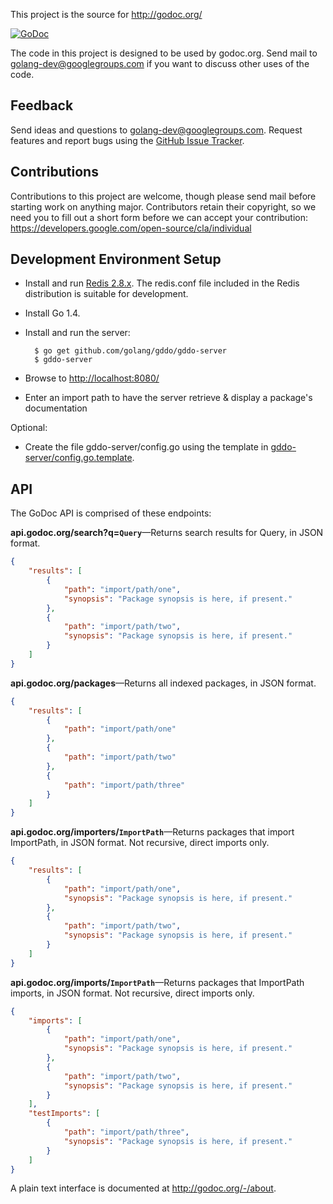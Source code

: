 This project is the source for http://godoc.org/

[![GoDoc](https://godoc.org/github.com/golang/gddo?status.svg)](http://godoc.org/github.com/golang/gddo)

The code in this project is designed to be used by godoc.org. Send mail to
golang-dev@googlegroups.com if you want to discuss other uses of the code.

Feedback
--------

Send ideas and questions to golang-dev@googlegroups.com. Request features and report bugs
using the [GitHub Issue Tracker](https://github.com/golang/gddo/issues/new). 


Contributions
-------------
Contributions to this project are welcome, though please send mail before
starting work on anything major. Contributors retain their copyright, so we
need you to fill out a short form before we can accept your contribution:
https://developers.google.com/open-source/cla/individual

Development Environment Setup
-----------------------------

- Install and run [Redis 2.8.x](http://redis.io/download). The redis.conf file included in the Redis distribution is suitable for development.
- Install Go 1.4.
- Install and run the server:

        $ go get github.com/golang/gddo/gddo-server
        $ gddo-server

- Browse to [http://localhost:8080/](http://localhost:8080/)
- Enter an import path to have the server retrieve & display a package's documentation

Optional:

- Create the file gddo-server/config.go using the template in [gddo-server/config.go.template](gddo-server/config.go.template).

API
---

The GoDoc API is comprised of these endpoints:

**api.godoc.org/search?q=`Query`**&mdash;Returns search results for Query, in JSON format.

```json
{
	"results": [
		{
			"path": "import/path/one",
			"synopsis": "Package synopsis is here, if present."
		},
		{
			"path": "import/path/two",
			"synopsis": "Package synopsis is here, if present."
		}
	]
}
```

**api.godoc.org/packages**&mdash;Returns all indexed packages, in JSON format.

```json
{
	"results": [
		{
			"path": "import/path/one"
		},
		{
			"path": "import/path/two"
		},
		{
			"path": "import/path/three"
		}
	]
}
```

**api.godoc.org/importers/`ImportPath`**&mdash;Returns packages that import ImportPath, in JSON format. Not recursive, direct imports only.

```json
{
	"results": [
		{
			"path": "import/path/one",
			"synopsis": "Package synopsis is here, if present."
		},
		{
			"path": "import/path/two",
			"synopsis": "Package synopsis is here, if present."
		}
	]
}
```

**api.godoc.org/imports/`ImportPath`**&mdash;Returns packages that ImportPath imports, in JSON format. Not recursive, direct imports only.

```json
{
	"imports": [
		{
			"path": "import/path/one",
			"synopsis": "Package synopsis is here, if present."
		},
		{
			"path": "import/path/two",
			"synopsis": "Package synopsis is here, if present."
		}
	],
	"testImports": [
		{
			"path": "import/path/three",
			"synopsis": "Package synopsis is here, if present."
		}
	]
}
```

A plain text interface is documented at <http://godoc.org/-/about>.
